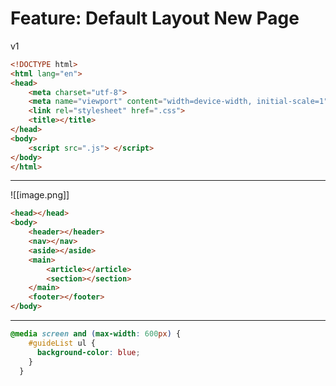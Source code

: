 # Feature: Default Layout New Page

v1
```html
<!DOCTYPE html>
<html lang="en">
<head>
	<meta charset="utf-8">
	<meta name="viewport" content="width=device-width, initial-scale=1">
	<link rel="stylesheet" href=".css">
	<title></title>
</head>
<body>
	<script src=".js"> </script>
</body>
</html>
```


---

![[image.png]]

```html
<head></head>
<body>
	<header></header>
	<nav></nav>
	<aside></aside>
	<main>
		<article></article>
		<section></section>
	</main>
	<footer></footer>
</body>
```

---
```css
@media screen and (max-width: 600px) {
    #guideList ul {
      background-color: blue;
    }
  }
```